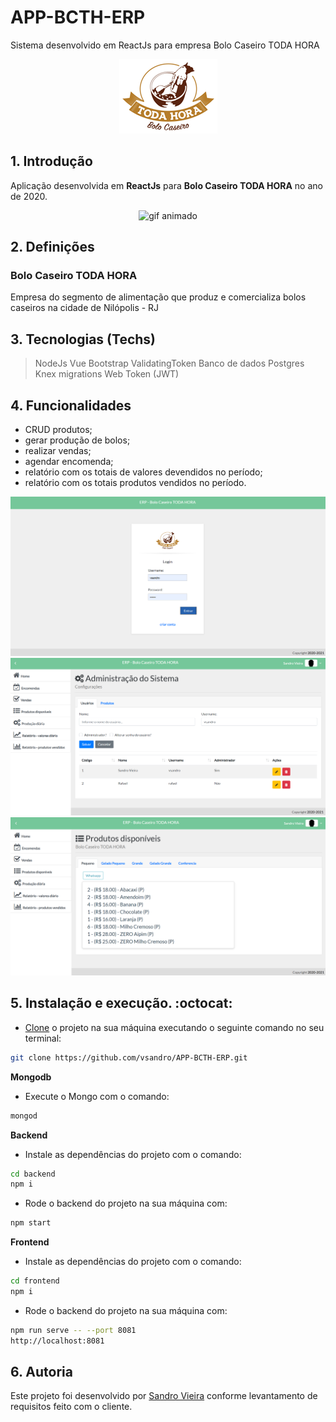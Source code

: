# APP-BCTH-ERP
Sistema desenvolvido em ReactJs para empresa Bolo Caseiro TODA HORA

<p align='center'>
<img src='./frontend/src/assets/logotipo.png' alt='logo do treinamento'> 
</p>


## 1. Introdução

Aplicação desenvolvida em **ReactJs** para **Bolo Caseiro TODA HORA** no ano de 2020.

<p align='center'>
<img src='https://i.giphy.com/media/WOg7qdA8bRrWutWH9Z/giphy.gif' alt='gif animado'> 
</p>

## 2. Definições

### Bolo Caseiro TODA HORA

Empresa do segmento de alimentação que produz e comercializa bolos caseiros na cidade de Nilópolis - RJ


## 3. Tecnologias (Techs)

> NodeJs
> Vue
> Bootstrap
> ValidatingToken
> Banco de dados Postgres
> Knex migrations
> Web Token (JWT)


## 4. Funcionalidades

- CRUD produtos;
- gerar produção de bolos;
- realizar vendas;
- agendar encomenda;
- relatório com os totais de valores devendidos no período;
- relatório com os totais produtos vendidos no período.

<p align='center'>
<img src='./page-app1.png' alt='page app'> 
<img src='./page-app2.png' alt='page app'> 
<img src='./page-app3.png' alt='page app'>
</p>


## 5. Instalação e execução. :octocat:

- [Clone](https://help.github.com/articles/cloning-a-repository/) o projeto na sua máquina executando o seguinte comando no seu terminal:

```sh
git clone https://github.com/vsandro/APP-BCTH-ERP.git
```

**Mongodb**

- Execute o Mongo com o comando:

```sh
mongod
```

**Backend**

- Instale as dependências do projeto com o comando:

```sh
cd backend
npm i
```

- Rode o backend do projeto na sua máquina com:

```sh
npm start
```

**Frontend**

- Instale as dependências do projeto com o comando:

```sh
cd frontend
npm i
```

- Rode o backend do projeto na sua máquina com:

```sh
npm run serve -- --port 8081
http://localhost:8081
```

## 6. Autoria

Este projeto foi desenvolvido por [Sandro Vieira](https://www.linkedin.com/in/vsandro) conforme levantamento de requisitos feito com o cliente.



